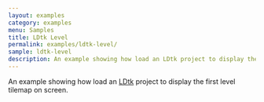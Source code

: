 ```yaml
---
layout: examples
category: examples
menu: Samples
title: LDtk Level
permalink: examples/ldtk-level/
sample: ldtk-level
description: An example showing how load an LDtk project to display the first level tilemap on screen.
---
```


An example showing how load an [LDtk](https://ldtk.io) project to display the first level tilemap on screen.
